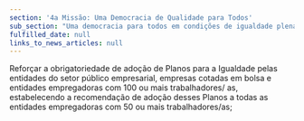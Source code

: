 ```yaml
---
section: '4a Missão: Uma Democracia de Qualidade para Todos'
sub_section: "Uma democracia para todos em condições de igualdade plena"
fulfilled_date: null
links_to_news_articles: null
---
```


Reforçar a obrigatoriedade de adoção de Planos para a Igualdade pelas entidades do setor público empresarial, empresas cotadas em bolsa e entidades empregadoras com 100 ou mais trabalhadores/ as, estabelecendo a recomendação de adoção desses Planos a todas as entidades empregadoras com 50 ou mais trabalhadores/as;